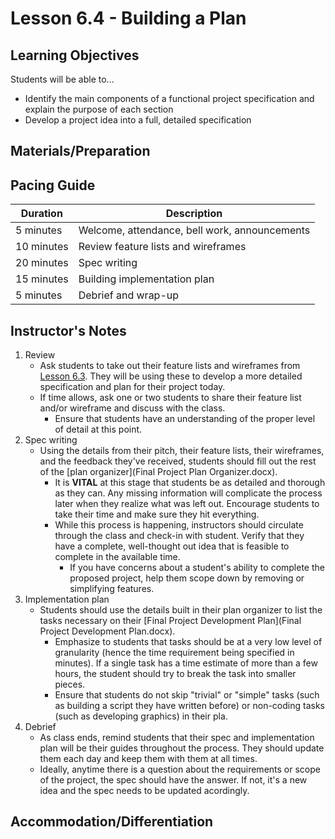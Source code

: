 # Lesson 6.4 - Building a Plan

## Learning Objectives
Students will be able to...
  * Identify the main components of a functional project specification and explain the purpose of each section
  * Develop a project idea into a full, detailed specification


## Materials/Preparation


## Pacing Guide
| Duration  | Description                                   |
| --------- | --------------------------------------------- |
| 5 minutes | Welcome, attendance, bell work, announcements |
| 10 minutes | Review feature lists and wireframes |
| 20 minutes | Spec writing |
| 15 minutes | Building implementation plan|
| 5 minutes | Debrief and wrap-up|

## Instructor's Notes
1. Review
    * Ask students to take out their feature lists and wireframes from [Lesson 6.3](lesson_63.md). They will be using these to develop a more detailed specification and plan for their project today.
    * If time allows, ask one or two students to share their feature list and/or wireframe and discuss with the class.
        * Ensure that students have an understanding of the proper level of detail at this point.
2. Spec writing
    * Using the details from their pitch, their feature lists, their wireframes, and the feedback they've received, students should fill out the rest of the [plan organizer](Final Project Plan Organizer.docx).
        * It is **VITAL** at this stage that students be as detailed and thorough as they can.  Any missing information will complicate the process later when they realize what was left out.  Encourage students to take their time and make sure they hit everything.
        * While this process is happening, instructors should circulate through the class and check-in with student.  Verify that they have a complete, well-thought out idea that is feasible to complete in the available time.  
            * If you have concerns about a student's ability to complete the proposed project, help them scope down by removing or simplifying features.
3. Implementation plan
    * Students should use the details built in their plan organizer to list the tasks necessary on their [Final Project Development Plan](Final Project Development Plan.docx).
        * Emphasize to students that tasks should be at a very low level of granularity (hence the time requirement being specified in minutes).  If a single task has a time estimate of more than a few hours, the student should try to break the task into smaller pieces.
        * Ensure that students do not skip "trivial" or "simple" tasks (such as building a script they have written before) or non-coding tasks (such as developing graphics) in their pla.
4. Debrief
    * As class ends, remind students that their spec and implementation plan will be their guides throughout the process.  They should update them each day and keep them with them at all times.
    * Ideally, anytime there is a question about the requirements or scope of the project, the spec should have the answer.  If not, it's a new idea and the spec needs to be updated acordingly.

## Accommodation/Differentiation
